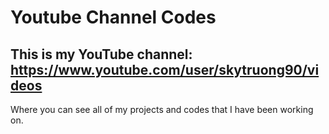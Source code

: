 # Youtube Channel Codes
## This is my YouTube channel: https://www.youtube.com/user/skytruong90/videos

Where you can see all of my projects and codes that I have been working on.
